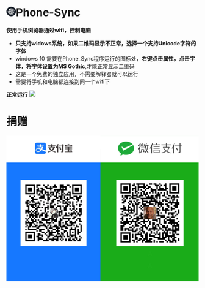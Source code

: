 # <img src="Image/logo.ico" width="25" height="25"/>Phone-Sync
**使用手机浏览器通过wifi，控制电脑**
- **只支持widows系统，如果二维码显示不正常，选择一个支持Unicode字符的字体**
- windows 10 需要在Phone_Sync程序运行的图标处，**右键点击属性，点击字体，将字体设置为MS Gothic**,才能正常显示二维码
- 这是一个免费的独立应用，不需要解释器就可以运行
- 需要将手机和电脑都连接到同一个wifi下

**正常运行**
<img src="Image/UQ09HO`TW{~RWCB}`4GKA[6.png"/>

# 捐赠
<img src="Image/1697440892822.jpg"/>
